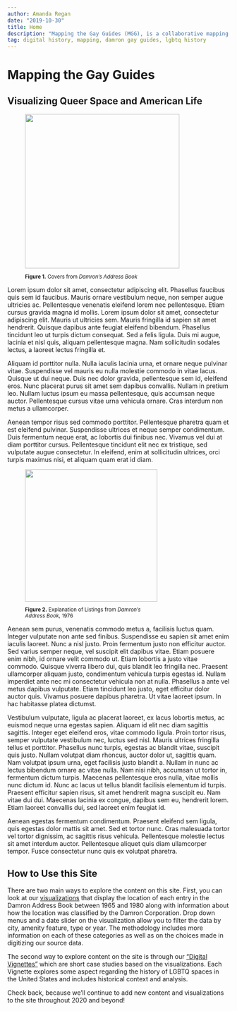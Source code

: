 ```yaml
---
author: Amanda Regan
date: "2019-10-30"
title: Home
description: "Mapping the Gay Guides (MGG), is a collaborative mapping project by Dr. Amanda Regan and Dr. Eric Gonzaba that draws on the Damron Guides, an early but longstanding travel guide aimed at gay men since the early 1960s."
tag: digital history, mapping, damron gay guides, lgbtq history
---
```


# Mapping the Gay Guides
## Visualizing Queer Space and American Life
<figure>
<img src="/dev/images/home-damroncovers.png" class="image-right" style="width:350px;">
<figcaption class="caption-right alert-secondary" style="width:350px;"><small><p><b>Figure 1.</b> Covers from <i>Damron’s Address Book</i></p></small></figcaption>
</figure>
Lorem ipsum dolor sit amet, consectetur adipiscing elit. Phasellus faucibus quis sem id faucibus. Mauris ornare vestibulum neque, non semper augue ultricies ac. Pellentesque venenatis eleifend lorem nec pellentesque. Etiam cursus gravida magna id mollis. Lorem ipsum dolor sit amet, consectetur adipiscing elit. Mauris ut ultricies sem. Mauris fringilla id sapien sit amet hendrerit. Quisque dapibus ante feugiat eleifend bibendum. Phasellus tincidunt leo ut turpis dictum consequat. Sed a felis ligula. Duis mi augue, lacinia et nisl quis, aliquam pellentesque magna. Nam sollicitudin sodales lectus, a laoreet lectus fringilla et.

Aliquam id porttitor nulla. Nulla iaculis lacinia urna, et ornare neque pulvinar vitae. Suspendisse vel mauris eu nulla molestie commodo in vitae lacus. Quisque ut dui neque. Duis nec dolor gravida, pellentesque sem id, eleifend eros. Nunc placerat purus sit amet sem dapibus convallis. Nullam in pretium leo. Nullam luctus ipsum eu massa pellentesque, quis accumsan neque auctor. Pellentesque cursus vitae urna vehicula ornare. Cras interdum non metus a ullamcorper.

Aenean tempor risus sed commodo porttitor. Pellentesque pharetra quam et est eleifend pulvinar. Suspendisse ultrices et neque semper condimentum. Duis fermentum neque erat, ac lobortis dui finibus nec. Vivamus vel dui at diam porttitor cursus. Pellentesque tincidunt elit nec ex tristique, sed vulputate augue consectetur. In eleifend, enim at sollicitudin ultrices, orci turpis maximus nisi, et aliquam quam erat id diam.

<figure>
<img src="/dev/images/1976ExplanationofListings.png" class="image-left" style="width:300px;">
<figcaption class="caption-left alert-secondary" style="width:300px;"><small><p><b>Figure 2.</b> Explanation of Listings from <i>Damron’s Address Book</i>, 1976</p></small></figcaption>
</figure>

Aenean sem purus, venenatis commodo metus a, facilisis luctus quam. Integer vulputate non ante sed finibus. Suspendisse eu sapien sit amet enim iaculis laoreet. Nunc a nisl justo. Proin fermentum justo non efficitur auctor. Sed varius semper neque, vel suscipit elit dapibus vitae. Etiam posuere enim nibh, id ornare velit commodo ut. Etiam lobortis a justo vitae commodo. Quisque viverra libero dui, quis blandit leo fringilla nec. Praesent ullamcorper aliquam justo, condimentum vehicula turpis egestas id. Nullam imperdiet ante nec mi consectetur vehicula non at nulla. Phasellus a ante vel metus dapibus vulputate. Etiam tincidunt leo justo, eget efficitur dolor auctor quis. Vivamus posuere dapibus pharetra. Ut vitae laoreet ipsum. In hac habitasse platea dictumst.

Vestibulum vulputate, ligula ac placerat laoreet, ex lacus lobortis metus, ac euismod neque urna egestas sapien. Aliquam id elit nec diam sagittis sagittis. Integer eget eleifend eros, vitae commodo ligula. Proin tortor risus, semper vulputate vestibulum nec, luctus sed nisl. Mauris ultrices fringilla tellus et porttitor. Phasellus nunc turpis, egestas ac blandit vitae, suscipit quis justo. Nullam volutpat diam rhoncus, auctor dolor ut, sagittis quam. Nam volutpat ipsum urna, eget facilisis justo blandit a. Nullam in nunc ac lectus bibendum ornare ac vitae nulla. Nam nisi nibh, accumsan ut tortor in, fermentum dictum turpis. Maecenas pellentesque eros nulla, vitae mollis nunc dictum id. Nunc ac lacus ut tellus blandit facilisis elementum id turpis. Praesent efficitur sapien risus, sit amet hendrerit magna suscipit eu. Nam vitae dui dui. Maecenas lacinia ex congue, dapibus sem eu, hendrerit lorem. Etiam laoreet convallis dui, sed laoreet enim feugiat id.

Aenean egestas fermentum condimentum. Praesent eleifend sem ligula, quis egestas dolor mattis sit amet. Sed et tortor nunc. Cras malesuada tortor vel tortor dignissim, ac sagittis risus vehicula. Pellentesque molestie lectus sit amet interdum auctor. Pellentesque aliquet quis diam ullamcorper tempor. Fusce consectetur nunc quis ex volutpat pharetra.

## How to Use this Site
There are two main ways to explore the content on this site. First, you can look at our [visualizations](/maps) that display the location of each entry in the Damron Address Book between 1965 and 1980 along with information about how the location was classified by the Damron Corporation. Drop down menus and a date slider on the visualization allow you to filter the data by city, amenity feature, type or year. The methodology includes more information on each of these categories as well as on the choices made in digitizing our source data.

The second way to explore content on the site is through our [“Digital Vignettes”](/articles) which are short case studies based on the visualizations. Each Vignette explores some aspect regarding the history of LGBTQ spaces in the United States and includes historical context and analysis.

Check back, because we’ll continue to add new content and visualizations to the site throughout 2020 and beyond!
